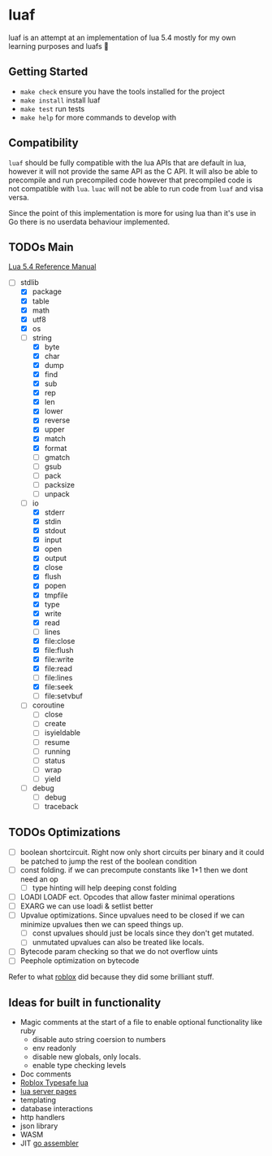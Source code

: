 # luaf
luaf is an attempt at an implementation of lua 5.4 mostly for my own learning
purposes and luafs 🤠

## Getting Started
- `make check` ensure you have the tools installed for the project
- `make install` install luaf
- `make test` run tests
- `make help` for more commands to develop with

## Compatibility
`luaf` should be fully compatible with the lua APIs that are default in lua,
however it will not provide the same API as the C API. It will also be able to
precompile and run precompiled code however that precompiled code is not compatible
with `lua`. `luac` will not be able to run code from `luaf` and visa versa.

Since the point of this implementation is more for using lua than it's use in Go
there is no userdata behaviour implemented.

## TODOs Main
[Lua 5.4 Reference Manual](https://www.lua.org/manual/5.4/)
- [ ] stdlib
  - [x] package
  - [x] table
  - [x] math
  - [x] utf8
  - [x] os
  - [ ] string
    - [x] byte
    - [x] char
    - [x] dump
    - [x] find
    - [x] sub
    - [x] rep
    - [x] len
    - [x] lower
    - [x] reverse
    - [x] upper
    - [x] match
    - [x] format
    - [ ] gmatch
    - [ ] gsub
    - [ ] pack
    - [ ] packsize
    - [ ] unpack
  - [ ] io
    - [x] stderr
    - [x] stdin
    - [x] stdout
    - [x] input
    - [x] open
    - [x] output
    - [x] close
    - [x] flush
    - [x] popen
    - [x] tmpfile
    - [x] type
    - [x] write
    - [x] read
    - [ ] lines
    - [x] file:close
    - [x] file:flush
    - [x] file:write
    - [x] file:read
    - [ ] file:lines
    - [x] file:seek
    - [ ] file:setvbuf
  - [ ] coroutine
    - [ ] close
    - [ ] create
    - [ ] isyieldable
    - [ ] resume
    - [ ] running
    - [ ] status
    - [ ] wrap
    - [ ] yield
  - [ ] debug
    - [ ] debug
    - [ ] traceback

## TODOs Optimizations
- [ ] boolean shortcircuit. Right now only short circuits per binary and it could
    be patched to jump the rest of the boolean condition
- [ ] const folding. if we can precompute constants like 1+1 then we dont need an op
  - [ ] type hinting will help deeping const folding
- [ ] LOADI LOADF ect. Opcodes that allow faster minimal operations
- [ ] EXARG we can use loadi & setlist better
- [ ] Upvalue optimizations. Since upvalues need to be closed if we can minimize upvalues then we can speed things up.
  - [ ] const upvalues should just be locals since they don't get mutated.
  - [ ] unmutated upvalues can also be treated like locals.
- [ ] Bytecode param checking so that we do not overflow uints
- [ ] Peephole optimization on bytecode

Refer to what [roblox](https://luau.org/performance) did because they did some
brilliant stuff.

## Ideas for built in functionality
- Magic comments at the start of a file to enable optional functionality like ruby
    - disable auto string coersion to numbers
    - env readonly
    - disable new globals, only locals.
    - enable type checking levels
- Doc comments
- [Roblox Typesafe lua](https://luau.org/)
- [lua server pages](https://github.com/clark15b/luasp)
- templating
- database interactions
- http handlers
- json library
- WASM
- JIT [go assembler](https://github.com/twitchyliquid64/golang-asm)
